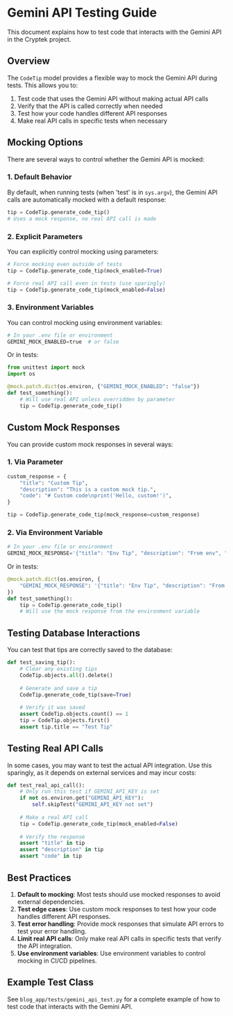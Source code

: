 # Gemini API Testing Guide

This document explains how to test code that interacts with the Gemini API in the Cryptek project.

## Overview

The `CodeTip` model provides a flexible way to mock the Gemini API during tests. This allows you to:

1. Test code that uses the Gemini API without making actual API calls
2. Verify that the API is called correctly when needed
3. Test how your code handles different API responses
4. Make real API calls in specific tests when necessary

## Mocking Options

There are several ways to control whether the Gemini API is mocked:

### 1. Default Behavior

By default, when running tests (when 'test' is in `sys.argv`), the Gemini API calls are automatically mocked with a default response:

```python
tip = CodeTip.generate_code_tip()
# Uses a mock response, no real API call is made
```

### 2. Explicit Parameters

You can explicitly control mocking using parameters:

```python
# Force mocking even outside of tests
tip = CodeTip.generate_code_tip(mock_enabled=True)

# Force real API call even in tests (use sparingly)
tip = CodeTip.generate_code_tip(mock_enabled=False)
```

### 3. Environment Variables

You can control mocking using environment variables:

```python
# In your .env file or environment
GEMINI_MOCK_ENABLED=true  # or false
```

Or in tests:

```python
from unittest import mock
import os

@mock.patch.dict(os.environ, {"GEMINI_MOCK_ENABLED": "false"})
def test_something():
    # Will use real API unless overridden by parameter
    tip = CodeTip.generate_code_tip()
```

## Custom Mock Responses

You can provide custom mock responses in several ways:

### 1. Via Parameter

```python
custom_response = {
    "title": "Custom Tip",
    "description": "This is a custom mock tip.",
    "code": "# Custom code\nprint('Hello, custom!')",
}

tip = CodeTip.generate_code_tip(mock_response=custom_response)
```

### 2. Via Environment Variable

```python
# In your .env file or environment
GEMINI_MOCK_RESPONSE='{"title": "Env Tip", "description": "From env", "code": "print(\'env\')"}'
```

Or in tests:

```python
@mock.patch.dict(os.environ, {
    "GEMINI_MOCK_RESPONSE": '{"title": "Env Tip", "description": "From env", "code": "print(\'env\')"}'
})
def test_something():
    tip = CodeTip.generate_code_tip()
    # Will use the mock response from the environment variable
```

## Testing Database Interactions

You can test that tips are correctly saved to the database:

```python
def test_saving_tip():
    # Clear any existing tips
    CodeTip.objects.all().delete()
    
    # Generate and save a tip
    CodeTip.generate_code_tip(save=True)
    
    # Verify it was saved
    assert CodeTip.objects.count() == 1
    tip = CodeTip.objects.first()
    assert tip.title == "Test Tip"
```

## Testing Real API Calls

In some cases, you may want to test the actual API integration. Use this sparingly, as it depends on external services and may incur costs:

```python
def test_real_api_call():
    # Only run this test if GEMINI_API_KEY is set
    if not os.environ.get("GEMINI_API_KEY"):
        self.skipTest("GEMINI_API_KEY not set")
    
    # Make a real API call
    tip = CodeTip.generate_code_tip(mock_enabled=False)
    
    # Verify the response
    assert "title" in tip
    assert "description" in tip
    assert "code" in tip
```

## Best Practices

1. **Default to mocking**: Most tests should use mocked responses to avoid external dependencies.
2. **Test edge cases**: Use custom mock responses to test how your code handles different API responses.
3. **Test error handling**: Provide mock responses that simulate API errors to test your error handling.
4. **Limit real API calls**: Only make real API calls in specific tests that verify the API integration.
5. **Use environment variables**: Use environment variables to control mocking in CI/CD pipelines.

## Example Test Class

See `blog_app/tests/gemini_api_test.py` for a complete example of how to test code that interacts with the Gemini API.